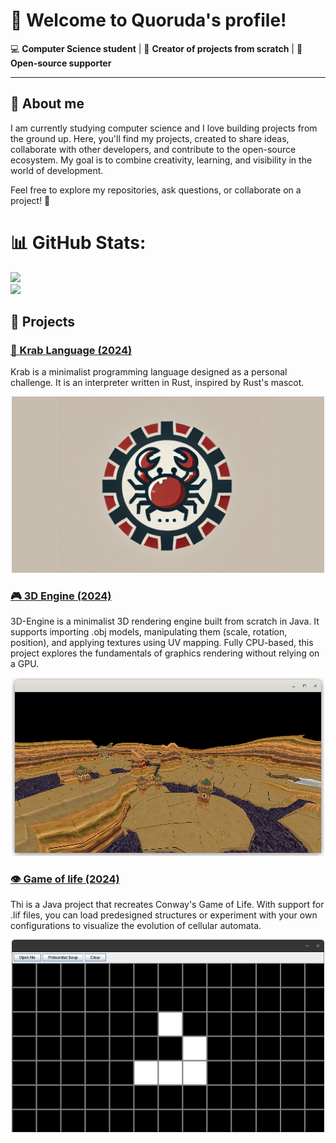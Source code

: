 
# 👋 Welcome to **Quoruda's** profile!

💻 **Computer Science student** | 🌱 **Creator of projects from scratch** | 🤝 **Open-source supporter**

---

## 👤 About me

I am currently studying computer science and I love building projects from the ground up. Here, you'll find my projects, created to share ideas, collaborate with other developers, and contribute to the open-source ecosystem. My goal is to combine creativity, learning, and visibility in the world of development.

Feel free to explore my repositories, ask questions, or collaborate on a project! 🚀

<!--
---

📢 **Also find me here:**  
- [Mail](#)  
- [Personal Portfolio](#)
-->
# 📊 GitHub Stats:

![](https://github-readme-stats.vercel.app/api?username=Quoruda&theme=dark&hide_border=false&include_all_commits=false&count_private=false)<br/>
![](https://github-readme-stats.vercel.app/api/top-langs/?username=Quoruda&theme=dark&hide_border=false&include_all_commits=false&count_private=false&layout=compact)


## 📂 Projects 


### [ 🦀 Krab Language (2024)](https://github.com/Quoruda/KrabLanguage)
Krab is a minimalist programming language designed as a personal challenge. It is an interpreter written in Rust, inspired by Rust's mascot.

<p align="center">
	<a href="https://github.com/Quoruda/KrabLanguage">
		<img src="images/Krab.png" width="500px">
	</a>
</p>

### [ :video_game: 3D Engine (2024)](https://github.com/Quoruda/3D-Engine)
3D-Engine is a minimalist 3D rendering engine built from scratch in Java. It supports importing .obj models, manipulating them (scale, rotation, position), and applying textures using UV mapping. Fully CPU-based, this project explores the fundamentals of graphics rendering without relying on a GPU.
<p align="center">
	<a href="https://github.com/Quoruda/3D-Engine"><img src="images/3dEngine.png" width="500"></a>
</p>

### [ 👁️ Game of life (2024)](https://github.com/Quoruda/GameOfLife)
Thi is a Java project that recreates Conway's Game of Life. With support for .lif files, you can load predesigned structures or experiment with your own configurations to visualize the evolution of cellular automata.
<p align="center">
	<a href="https://github.com/Quoruda/GameOfLife"><img src="images/GameOfLife.png" width="500px"></a>
</p>



<!--
## [ 📋 Algorithm ToolBox](https://github.com/Quoruda/AlgorithmToolbox)
In this repository, I  implement algorithms that will serve as modular building blocks for easy reuse in various projects.



## [ 🚀 NEATcraft Racing](https://github.com/Quoruda/NEATcraft-Racing)
-->


<!--
**Quoruda/Quoruda** is a ✨ _special_ ✨ repository because its `README.md` (this file) appears on your GitHub profile.

Here are some ideas to get you started:

- 🔭 I’m currently working on ...
- 🌱 I’m currently learning ...
- 👯 I’m looking to collaborate on ...
- 🤔 I’m looking for help with ...
- 💬 Ask me about ...
- 📫 How to reach me: ...
- 😄 Pronouns: ...
- ⚡ Fun fact: ...
-->
